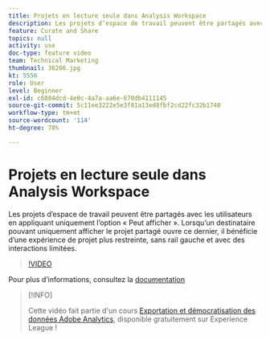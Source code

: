 ```yaml
---
title: Projets en lecture seule dans Analysis Workspace
description: Les projets d’espace de travail peuvent être partagés avec les utilisateurs en appliquant uniquement l’option « Peut afficher ». Lorsqu’un destinataire pouvant uniquement afficher le projet partagé ouvre ce dernier, il bénéficie d’une expérience de projet plus restreinte, sans rail gauche et avec des interactions limitées.
feature: Curate and Share
topics: null
activity: use
doc-type: feature video
team: Technical Marketing
thumbnail: 36206.jpg
kt: 5556
role: User
level: Beginner
exl-id: c6884dcd-4e0c-4a7a-aa6e-670db4111145
source-git-commit: 5c11ee3222e5e3f81a13ed8fbf2cd22fc32b1740
workflow-type: tm+mt
source-wordcount: '114'
ht-degree: 78%

---
```


# Projets en lecture seule dans Analysis Workspace

Les projets d’espace de travail peuvent être partagés avec les utilisateurs en appliquant uniquement l’option « Peut afficher ». Lorsqu’un destinataire pouvant uniquement afficher le projet partagé ouvre ce dernier, il bénéficie d’une expérience de projet plus restreinte, sans rail gauche et avec des interactions limitées.

>[!VIDEO](https://video.tv.adobe.com/v/36206/?quality=12&learn=on)

Pour plus d’informations, consultez la [documentation](https://experienceleague.adobe.com/docs/analytics/analyze/analysis-workspace/curate-share/view-only-projects.html?lang=fr)

>[!INFO]
>
> Cette vidéo fait partie d&#39;un cours [Exportation et démocratisation des données Adobe Analytics](https://experienceleague.adobe.com/?recommended=Analytics-A-1-2022.1.democratizing), disponible gratuitement sur Experience League !